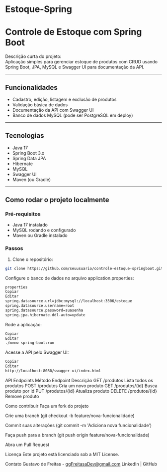 # Estoque-Spring
# Controle de Estoque com Spring Boot

Descrição curta do projeto:  
Aplicação simples para gerenciar estoque de produtos com CRUD usando Spring Boot, JPA, MySQL e Swagger UI para documentação da API.

---

## Funcionalidades

- Cadastro, edição, listagem e exclusão de produtos
- Validação básica de dados
- Documentação da API com Swagger UI
- Banco de dados MySQL (pode ser PostgreSQL em deploy)

---

## Tecnologias

- Java 17
- Spring Boot 3.x
- Spring Data JPA
- Hibernate
- MySQL
- Swagger UI
- Maven (ou Gradle)

---

## Como rodar o projeto localmente

### Pré-requisitos

- Java 17 instalado
- MySQL rodando e configurado
- Maven ou Gradle instalado

### Passos

1. Clone o repositório:
```bash
git clone https://github.com/seuusuario/controle-estoque-springboot.git
```

Configure o banco de dados no arquivo application.properties:
```bash
properties
Copiar
Editar
spring.datasource.url=jdbc:mysql://localhost:3306/estoque
spring.datasource.username=root
spring.datasource.password=suasenha
spring.jpa.hibernate.ddl-auto=update
```

Rode a aplicação:

```bash
Copiar
Editar
./mvnw spring-boot:run
```

Acesse a API pelo Swagger UI:

```bash
Copiar
Editar
http://localhost:8080/swagger-ui/index.html
```

API Endpoints
Método	Endpoint	Descrição
GET	/produtos	Lista todos os produtos
POST	/produtos	Cria um novo produto
GET	/produtos/{id}	Busca produto por id
PUT	/produtos/{id}	Atualiza produto
DELETE	/produtos/{id}	Remove produto

Como contribuir
Faça um fork do projeto

Crie uma branch (git checkout -b feature/nova-funcionalidade)

Commit suas alterações (git commit -m 'Adiciona nova funcionalidade')

Faça push para a branch (git push origin feature/nova-funcionalidade)

Abra um Pull Request

Licença
Este projeto está licenciado sob a MIT License.

Contato
Gustavo de Freitas - ggFreitasaDev@gmail.com
LinkedIn | GitHub
